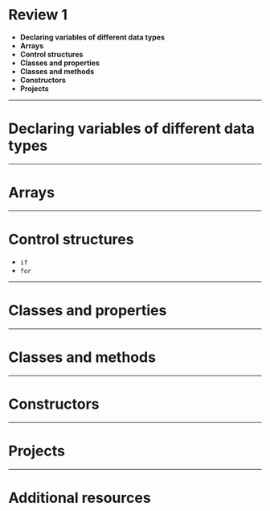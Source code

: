 <!--
$theme: default
page_number: true
footer: Java Class - Review 1
-->

# Review 1

- **Declaring variables of different data types**
- **Arrays**
- **Control structures**
- **Classes and properties**
- **Classes and methods**
- **Constructors**
- **Projects**

-----------------------------------------------------------------------------

# Declaring variables of different data types

-----------------------------------------------------------------------------

# Arrays

-----------------------------------------------------------------------------

# Control structures

- `if`
- `for`

-----------------------------------------------------------------------------

# Classes and properties

-----------------------------------------------------------------------------

# Classes and methods

-----------------------------------------------------------------------------

# Constructors

-----------------------------------------------------------------------------

# Projects

-----------------------------------------------------------------------------

# Additional resources
